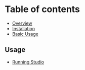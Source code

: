 # Table of contents

* [Overview](README.md)
* [Installation](installation.md)
* [Basic Usage](basic-usage.md)

## Usage

* [Running Studio](usage/running-studio.md)

